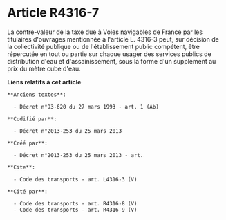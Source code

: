 # Article R4316-7

La contre-valeur de la taxe due à Voies navigables de France par les titulaires d'ouvrages mentionnée à l'article L. 4316-3
peut, sur décision de la collectivité publique ou de l'établissement public compétent, être répercutée en tout ou partie sur
chaque usager des services publics de distribution d'eau et d'assainissement, sous la forme d'un supplément au prix du mètre
cube d'eau.

**Liens relatifs à cet article**

	**Anciens textes**:

	  - Décret n°93-620 du 27 mars 1993 - art. 1 (Ab)

	**Codifié par**:

	  - Décret n°2013-253 du 25 mars 2013

	**Créé par**:

	  - Décret n°2013-253 du 25 mars 2013 - art.

	**Cite**:

	  - Code des transports - art. L4316-3 (V)

	**Cité par**:

	  - Code des transports - art. R4316-8 (V)
	  - Code des transports - art. R4316-9 (V)
